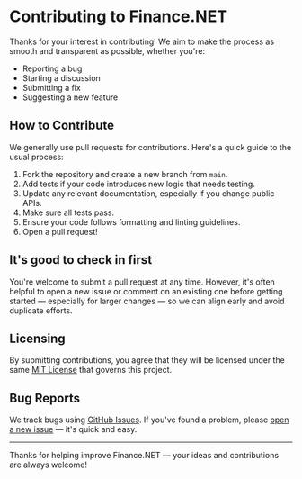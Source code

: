 # Contributing to Finance.NET

Thanks for your interest in contributing! We aim to make the process as smooth and transparent as possible, whether you're:

- Reporting a bug  
- Starting a discussion  
- Submitting a fix  
- Suggesting a new feature  

## How to Contribute

We generally use pull requests for contributions. Here's a quick guide to the usual process:

1. Fork the repository and create a new branch from `main`.
2. Add tests if your code introduces new logic that needs testing.
3. Update any relevant documentation, especially if you change public APIs.
4. Make sure all tests pass.
5. Ensure your code follows formatting and linting guidelines.
6. Open a pull request!

## It's good to check in first

You're welcome to submit a pull request at any time. However, it's often helpful to open a new issue or comment on an existing one before getting started — especially for larger changes — so we can align early and avoid duplicate efforts.

## Licensing

By submitting contributions, you agree that they will be licensed under the same [MIT License](https://choosealicense.com/licenses/mit/) that governs this project.

## Bug Reports

We track bugs using [GitHub Issues](https://github.com/thorstenalpers/Finance.NET/issues). If you've found a problem, please [open a new issue](https://github.com/thorstenalpers/Finance.NET/issues/new/choose) — it's quick and easy.

---

Thanks for helping improve Finance.NET — your ideas and contributions are always welcome!
